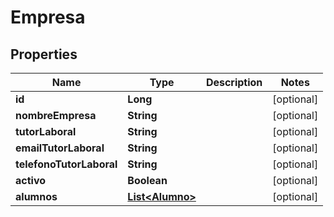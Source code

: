 

# Empresa


## Properties

| Name | Type | Description | Notes |
|------------ | ------------- | ------------- | -------------|
|**id** | **Long** |  |  [optional] |
|**nombreEmpresa** | **String** |  |  [optional] |
|**tutorLaboral** | **String** |  |  [optional] |
|**emailTutorLaboral** | **String** |  |  [optional] |
|**telefonoTutorLaboral** | **String** |  |  [optional] |
|**activo** | **Boolean** |  |  [optional] |
|**alumnos** | [**List&lt;Alumno&gt;**](Alumno.md) |  |  [optional] |




